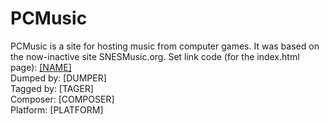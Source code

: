 # PCMusic
PCMusic is a site for hosting music from computer games. It was based on the now-inactive site SNESMusic.org.
Set link code (for the index.html page):
    <a href="[URL]" class="">[NAME]<br></a>
    Dumped by: [DUMPER]<br>
    Tagged by: [TAGER]<br>
    Composer: [COMPOSER]<br>
    Platform: [PLATFORM]<br>
